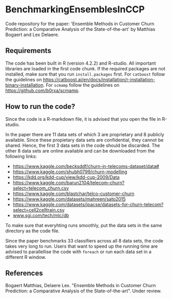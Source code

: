# BenchmarkingEnsemblesInCCP

Code repository for the paper: 'Ensemble Methods in Customer Churn Prediction: a Comparative Analysis of the State-of-the-art' by Matthias Bogaert and Lex Delaere. 

## Requirements

The code has been built in R (version 4.2.2) and R-studio. All important libraries are loaded in the first code chunk. If the required packages are not installed, make sure that you run `install.packages` first. For `catboost` follow  the guidelines on https://catboost.ai/en/docs/installation/r-installation-binary-installation. For `scmamp` follow the guidelines on https://github.com/b0rxa/scmamp. 

## How to run the code? 

Since the code is a R-markdown file, it is advised that you open the file in R-studio. 

In the paper there are 11 data sets of which 3 are proprietary and 8 publicly available. Since these propietary data sets are confidential, they cannot be shared. Hence, the first 3 data sets in the code should be discarded. The other 8 data sets are online available and can be downloaded from the following links: 
* https://www.kaggle.com/becksddf/churn-in-telecoms-dataset/data# 
* https://www.kaggle.com/shubh0799/churn-modelling 
* https://kdd.org/kdd-cup/view/kdd-cup-2009/Data
* https://www.kaggle.com/barun2104/telecom-churn?select=telecom_churn.csv 
* https://www.kaggle.com/blastchar/telco-customer-churn 
* https://www.kaggle.com/datasets/mahreen/sato2015 
* https://www.kaggle.com/datasets/jpacse/datasets-for-churn-telecom?select=cell2celltrain.csv
* www.sgi.com/tech/mlc/db

To make sure that everyhting runs smoothly, put the data sets in the same directory as the code file. 

Since the paper benchmarks 33 classifiers across all 8 data sets, the code takes very long to run. Users that want to speed up the running time are advised to parallellise the code with `foreach` or run each data set in a different R window. 

## References

Bogaert Matthias, Delaere Lex. "Ensemble Methods in Customer Churn Prediction: a Comparative Analysis of the State-of-the-art". Under review. 

